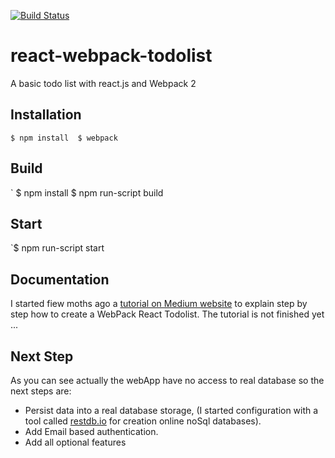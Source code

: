 [![Build Status](https://travis-ci.org/medkhelifi/react-webpack-todolist.svg?branch=master)](https://travis-ci.org/medkhelifi/react-webpack-todolist)
# react-webpack-todolist
A basic todo list with react.js and Webpack 2

## Installation
`
$ npm install 
$ webpack
`

## Build
`
$ npm install
$ npm run-script build

## Start
`$ npm run-script start

## Documentation
I started fiew moths ago a [tutorial on Medium website](https://medium.com/@medkhelifi/creating-a-react-webpack-todo-list-app-bae32ca95f46) to explain step by step how to create a WebPack React Todolist.
The tutorial is not finished yet ...


## Next Step
As you can see actually the webApp have no access to real database so the next steps are:

- Persist data into a real database storage, (I started configuration with a tool called [restdb.io](https://restdb.io/) for creation online noSql databases).
- Add Email based authentication.
- Add all optional features